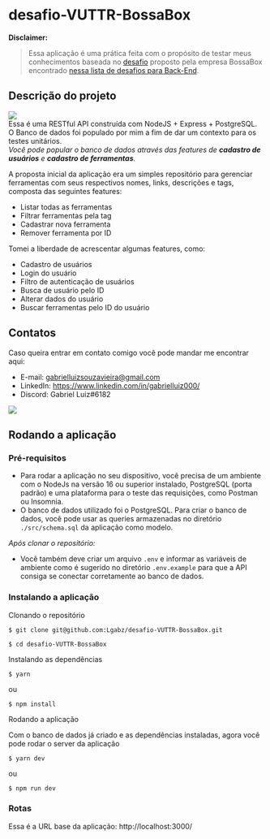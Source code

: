 # desafio-VUTTR-BossaBox

**Disclaimer: <br>**
>Essa aplicação é uma prática feita com o propósito de testar meus conhecimentos baseada no [desafio](https://www.notion.so/Back-end-0b2c45f1a00e4a849eefe3b1d57f23c6) proposto pela empresa BossaBox encontrado [nessa lista de desafios para Back-End](https://github.com/CollabCodeTech/backend-challenges).

## Descrição do projeto
![](https://img.shields.io/badge/Status-Concluído-green)<br>
Essa é uma RESTful API construída com NodeJS + Express + PostgreSQL. O Banco de dados foi populado por mim a fim de dar um contexto para os testes unitários. <br>
_Você pode popular o banco de dados através das features de **cadastro de usuários** e **cadastro de ferramentas**._

A proposta inicial da aplicação era um simples repositório para gerenciar ferramentas com seus respectivos nomes, links, descrições e tags, composta das seguintes features:
+ Listar todas as ferramentas
+ Filtrar ferramentas pela tag
+ Cadastrar nova ferramenta
+ Remover ferramenta por ID

Tomei a liberdade de acrescentar algumas features, como:
+ Cadastro de usuários
+ Login do usuário
+ Filtro de autenticação de usuários
+ Busca de usuário pelo ID
+ Alterar dados do usuário
+ Buscar ferramentas pelo ID do usuário

## Contatos
Caso queira entrar em contato comigo você pode mandar me encontrar aqui:
+ E-mail: gabrielluizsouzavieira@gmail.com
+ LinkedIn: https://www.linkedin.com/in/gabrielluiz000/<br>
+ Discord: Gabriel Luiz#6182

![](https://img.shields.io/badge/Ask%20me-anything-1abc9c.svg)

## Rodando a aplicação

### Pré-requisitos

- Para rodar a aplicação no seu dispositivo, você precisa de um ambiente com o NodeJs na versão 16 ou superior instalado, PostgreSQL (porta padrão) e uma plataforma para o teste das requisições, como Postman ou Insomnia. <br>
- O banco de dados utilizado foi o PostgreSQL. Para criar o banco de dados, você pode usar as queries armazenadas no diretório `./src/schema.sql` da aplicação como modelo.<br>

_Após clonar o repositório:_
- Você também deve criar um arquivo `.env` e informar as variáveis de ambiente como é sugerido no diretório `.env.example` para que a API consiga se conectar corretamente ao banco de dados.

### Instalando a aplicação

Clonando o repositório
```
$ git clone git@github.com:Lgabz/desafio-VUTTR-BossaBox.git

$ cd desafio-VUTTR-BossaBox
```
Instalando as dependências<br>
```
$ yarn
```
ou
```
$ npm install
```

Rodando a aplicação<br>

Com o banco de dados já criado e as dependências instaladas, agora você pode rodar o server da aplicação
```
$ yarn dev
```
ou
```
$ npm run dev
```

### Rotas

Essa é a URL base da aplicação: http://localhost:3000/


